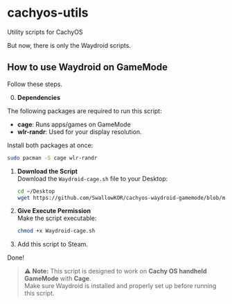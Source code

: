 # cachyos-utils
Utility scripts for CachyOS

But now, there is only the Waydroid scripts.

## How to use Waydroid on GameMode 

Follow these steps.

0. **Dependencies**

The following packages are required to run this script:

- **cage**: Runs apps/games on GameMode
- **wlr-randr**: Used for your display resolution.

Install both packages at once:

```bash
sudo pacman -S cage wlr-randr
```

1. **Download the Script**  
    Download the `Waydroid-cage.sh` file to your Desktop:

    ```bash
    cd ~/Desktop
    wget https://github.com/SwallowKOR/cachyos-waydroid-gamemode/blob/main/waydroid-cage.sh
    ```

2. **Give Execute Permission**  
    Make the script executable:

    ```bash
    chmod +x Waydroid-cage.sh
    ```

3. Add this script to Steam.

Done!

> ⚠️ **Note:** This script is designed to work on **Cachy OS handheld GameMode** with **Cage**.  
> Make sure Waydroid is installed and properly set up before running this script.

